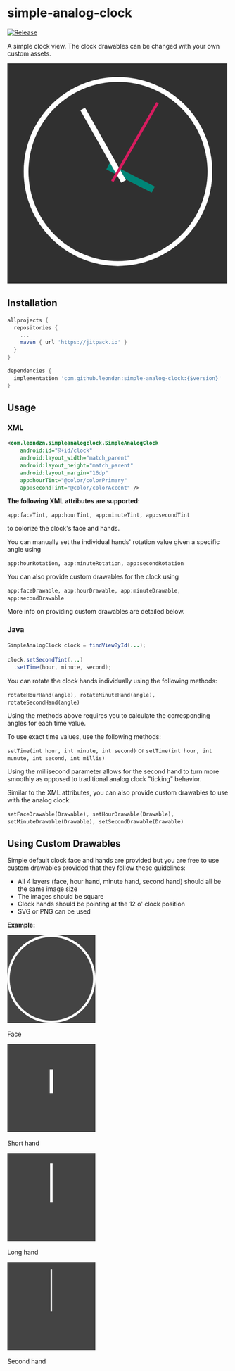 # simple-analog-clock 

[![Release](https://jitpack.io/v/leondzn/simple-analog-clock.svg)](https://jitpack.io/#leondzn/simple-analog-clock)

A simple clock view. The clock drawables can be changed with
your own custom assets.

![Preview](previews/preview.png)

## Installation

```gradle
allprojects {
  repositories {
    ...
    maven { url 'https://jitpack.io' }
  }
}
```

```gradle
dependencies {
  implementation 'com.github.leondzn:simple-analog-clock:{$version}'
}
```


## Usage

### XML
```xml
<com.leondzn.simpleanalogclock.SimpleAnalogClock
    android:id="@+id/clock"
    android:layout_width="match_parent"
    android:layout_height="match_parent"
    android:layout_margin="16dp"
    app:hourTint="@color/colorPrimary"                                        
    app:secondTint="@color/colorAccent" />
```

**The following XML attributes are supported:**

`app:faceTint, app:hourTint, app:minuteTint, app:secondTint`

to colorize the clock's face and hands.

You can manually set the individual hands' rotation value given a specific angle using

`app:hourRotation, app:minuteRotation, app:secondRotation`

You can also provide custom drawables for the clock using

`app:faceDrawable, app:hourDrawable, app:minuteDrawable, app:secondDrawable`

More info on providing custom drawables are detailed below.

### Java

```java
SimpleAnalogClock clock = findViewById(...);

clock.setSecondTint(...)
  .setTime(hour, minute, second);
```

You can rotate the clock hands individually using the following methods:

`rotateHourHand(angle), rotateMinuteHand(angle), rotateSecondHand(angle)`

Using the methods above requires you to calculate the corresponding angles for each time value.

To use exact time values, use the following methods:

`setTime(int hour, int minute, int second)` or `setTime(int hour, int munute, int second, int millis)`

Using the millisecond parameter allows for the second hand to turn more smoothly as opposed to traditional analog
clock "ticking" behavior.

Similar to the XML attributes, you can also provide custom drawables to use with the analog clock:

`setFaceDrawable(Drawable), setHourDrawable(Drawable), setMinuteDrawable(Drawable), setSecondDrawable(Drawable)`

## Using Custom Drawables

Simple default clock face and hands are provided but you are free to use custom drawables
provided that they follow these guidelines:

* All 4 layers (face, hour hand, minute hand, second hand) should all be the same image size
* The images should be square
* Clock hands should be pointing at the 12 o' clock position
* SVG or PNG can be used

**Example:**


![Face Drawable](previews/face.png)

Face



![Hour Drawable](previews/hour.png)

Short hand

![Minute Drawable](previews/minute.png)

Long hand

![Second Drawable](previews/second.png)

Second hand
